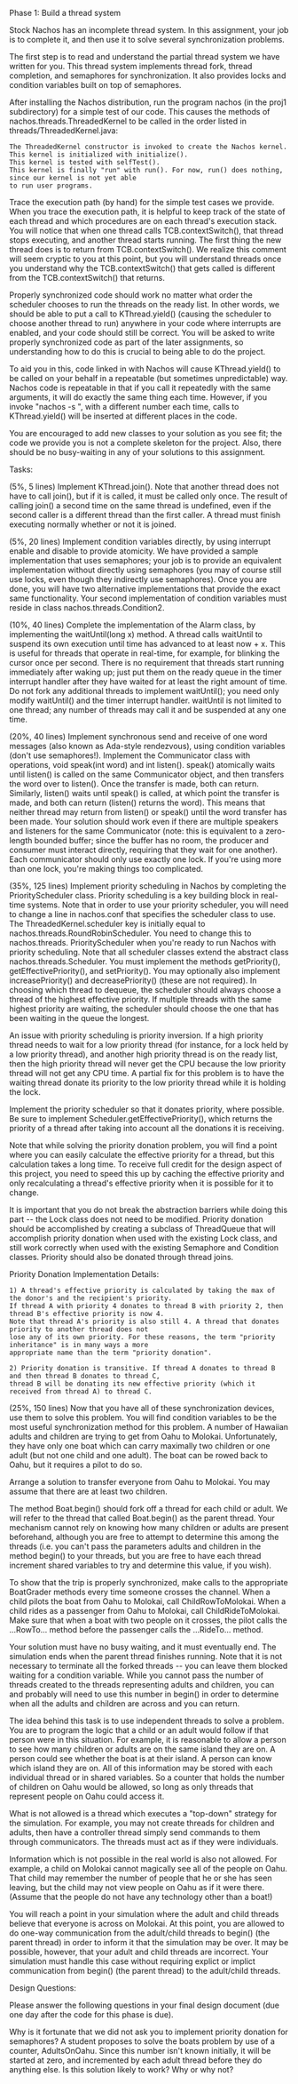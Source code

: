 Phase 1: Build a thread system


Stock Nachos has an incomplete thread system. In this assignment, your job is to complete it, and then 
use it to solve several synchronization problems.

The first step is to read and understand the partial thread system we have written for you. 
This thread system implements thread fork, thread completion, and semaphores for synchronization. 
It also provides locks and condition variables built on top of semaphores.

After installing the Nachos distribution, run the program nachos (in the proj1 subdirectory) for a simple test 
of our code. This causes the methods of nachos.threads.ThreadedKernel to be called in the order listed 
in threads/ThreadedKernel.java:

    The ThreadedKernel constructor is invoked to create the Nachos kernel.
    This kernel is initialized with initialize().
    This kernel is tested with selfTest().
    This kernel is finally "run" with run(). For now, run() does nothing, since our kernel is not yet able 
    to run user programs.

Trace the execution path (by hand) for the simple test cases we provide. When you trace the execution path, 
it is helpful to keep track of the state of each thread and which procedures are on each thread's execution stack. 
You will notice that when one thread calls TCB.contextSwitch(), that thread stops executing, 
and another thread starts running. The first thing the new thread does is to return from TCB.contextSwitch(). 
We realize this comment will seem cryptic to you at this point, but you will understand threads once you 
understand why the TCB.contextSwitch() that gets called is different from the TCB.contextSwitch() that returns.

Properly synchronized code should work no matter what order the scheduler chooses to run the threads on the ready list. 
In other words, we should be able to put a call to KThread.yield() (causing the scheduler to choose another thread to 
run) anywhere in your code where interrupts are enabled, and your code should still be correct. You will be asked to 
write properly synchronized code as part of the later assignments, so understanding how to do this is crucial to 
being able to do the project.

To aid you in this, code linked in with Nachos will cause KThread.yield() to be called on your behalf in a 
repeatable (but sometimes unpredictable) way. Nachos code is repeatable in that if you call it repeatedly with 
the same arguments, it will do exactly the same thing each time. However, if you invoke "nachos -s <some-long-value>", 
with a different number each time, calls to KThread.yield() will be inserted at different places in the code.

You are encouraged to add new classes to your solution as you see fit; the code we provide you is not a 
complete skeleton for the project. Also, there should be no busy-waiting in any of your solutions to this assignment.



Tasks:

(5%, 5 lines) Implement KThread.join(). 
Note that another thread does not have to call join(), but if it is called, it must be called only once. 
The result of calling join() a second time on the same thread is undefined, even if the second caller is a 
different thread than the first caller. A thread must finish executing normally whether or not it is joined.

(5%, 20 lines) Implement condition variables directly, by using interrupt enable and disable to provide atomicity. 
We have provided a sample implementation that uses semaphores; your job is to provide an equivalent implementation 
without directly using semaphores (you may of course still use locks, even though they indirectly use semaphores). 
Once you are done, you will have two alternative implementations that provide the exact same functionality. 
Your second implementation of condition variables must reside in class nachos.threads.Condition2.

(10%, 40 lines) Complete the implementation of the Alarm class, by implementing the waitUntil(long x) method. 
A thread calls waitUntil to suspend its own execution until time has advanced to at least now + x. 
This is useful for threads that operate in real-time, for example, for blinking the cursor once per second. 
There is no requirement that threads start running immediately after waking up; just put them on the ready queue in 
the timer interrupt handler after they have waited for at least the right amount of time. 
Do not fork any additional threads to implement waitUntil(); you need only modify waitUntil() and the timer 
interrupt handler. waitUntil is not limited to one thread; any number of threads may call it and be suspended 
at any one time.

(20%, 40 lines) Implement synchronous send and receive of one word messages (also known as Ada-style rendezvous), 
using condition variables (don't use semaphores!). Implement the Communicator class with operations, 
void speak(int word) and int listen().
speak() atomically waits until listen() is called on the same Communicator object, and then transfers the word 
over to listen(). Once the transfer is made, both can return. Similarly, listen() waits until speak() is called, 
at which point the transfer is made, and both can return (listen() returns the word). This means that 
neither thread may return from listen() or speak() until the word transfer has been made. Your solution should 
work even if there are multiple speakers and listeners for the same Communicator 
(note: this is equivalent to a zero-length bounded buffer; since the buffer has no room, the producer and 
consumer must interact directly, requiring that they wait for one another). Each communicator should only use 
exactly one lock. If you're using more than one lock, you're making things too complicated.

(35%, 125 lines) Implement priority scheduling in Nachos by completing the PriorityScheduler class. 
Priority scheduling is a key building block in real-time systems. Note that in order to use your priority scheduler, 
you will need to change a line in nachos.conf that specifies the scheduler class to use. The ThreadedKernel.scheduler 
key is initially equal to nachos.threads.RoundRobinScheduler. You need to change this to nachos.threads. 
PriorityScheduler when you're ready to run Nachos with priority scheduling.
Note that all scheduler classes extend the abstract class nachos.threads.Scheduler. You must implement the methods 
getPriority(), getEffectivePriority(), and setPriority(). You may optionally also implement increasePriority() and 
decreasePriority() (these are not required). In choosing which thread to dequeue, the scheduler should always choose 
a thread of the highest effective priority. If multiple threads with the same highest priority are waiting, 
the scheduler should choose the one that has been waiting in the queue the longest.

An issue with priority scheduling is priority inversion. 
If a high priority thread needs to wait for a low priority thread (for instance, for a lock held by a 
low priority thread), and another high priority thread is on the ready list, then the high priority thread will 
never get the CPU because the low priority thread will not get any CPU time. A partial fix for this problem is to 
have the waiting thread donate its priority to the low priority thread while it is holding the lock.

Implement the priority scheduler so that it donates priority, where possible. Be sure to implement 
Scheduler.getEffectivePriority(), which returns the priority of a thread after taking into account all the donations 
it is receiving.

Note that while solving the priority donation problem, you will find a point where you can easily calculate 
the effective priority for a thread, but this calculation takes a long time. To receive full credit for the 
design aspect of this project, you need to speed this up by caching the effective priority and only recalculating 
a thread's effective priority when it is possible for it to change.

It is important that you do not break the abstraction barriers while doing this part -- the Lock class does not need 
to be modified. Priority donation should be accomplished by creating a subclass of ThreadQueue that will accomplish 
priority donation when used with the existing Lock class, and still work correctly when used with the existing Semaphore 
and Condition classes. Priority should also be donated through thread joins.

Priority Donation Implementation Details:

    1) A thread's effective priority is calculated by taking the max of the donor's and the recipient's priority. 
    If thread A with priority 4 donates to thread B with priority 2, then thread B's effective priority is now 4. 
    Note that thread A's priority is also still 4. A thread that donates priority to another thread does not 
    lose any of its own priority. For these reasons, the term "priority inheritance" is in many ways a more 
    appropriate name than the term "priority donation".

    2) Priority donation is transitive. If thread A donates to thread B and then thread B donates to thread C, 
    thread B will be donating its new effective priority (which it received from thread A) to thread C.

(25%, 150 lines) Now that you have all of these synchronization devices, use them to solve this problem. 
You will find condition variables to be the most useful synchronization method for this problem.
A number of Hawaiian adults and children are trying to get from Oahu to Molokai. Unfortunately, they have only 
one boat which can carry maximally two children or one adult (but not one child and one adult). The boat can be 
rowed back to Oahu, but it requires a pilot to do so.

Arrange a solution to transfer everyone from Oahu to Molokai. You may assume that there are at least two children.

The method Boat.begin() should fork off a thread for each child or adult. We will refer to the thread that called 
Boat.begin() as the parent thread. Your mechanism cannot rely on knowing how many children or adults are 
present beforehand, although you are free to attempt to determine this among the threads (i.e. you can't pass 
the parameters adults and children in the method begin() to your threads, but you are free to have each thread 
increment shared variables to try and determine this value, if you wish).

To show that the trip is properly synchronized, make calls to the appropriate BoatGrader methods every time 
someone crosses the channel. When a child pilots the boat from Oahu to Molokai, call ChildRowToMolokai. 
When a child rides as a passenger from Oahu to Molokai, call ChildRideToMolokai. Make sure that when a boat with 
two people on it crosses, the pilot calls the ...RowTo... method before the passenger calls the ...RideTo... method.

Your solution must have no busy waiting, and it must eventually end. The simulation ends when the parent thread 
finishes running. Note that it is not necessary to terminate all the forked threads -- you can leave them blocked 
waiting for a condition variable. While you cannot pass the number of threads created to the threads representing 
adults and children, you can and probably will need to use this number in begin() in order to determine when 
all the adults and children are across and you can return.

The idea behind this task is to use independent threads to solve a problem. You are to program the logic 
that a child or an adult would follow if that person were in this situation. For example, it is reasonable 
to allow a person to see how many children or adults are on the same island they are on. A person could see 
whether the boat is at their island. A person can know which island they are on. All of this information may be 
stored with each individual thread or in shared variables. So a counter that holds the number of children on Oahu 
would be allowed, so long as only threads that represent people on Oahu could access it.

What is not allowed is a thread which executes a "top-down" strategy for the simulation. For example, you may not 
create threads for children and adults, then have a controller thread simply send commands to them 
through communicators. The threads must act as if they were individuals.

Information which is not possible in the real world is also not allowed. For example, a child on Molokai cannot 
magically see all of the people on Oahu. That child may remember the number of people that he or she has seen leaving, 
but the child may not view people on Oahu as if it were there. (Assume that the people do not have any technology 
other than a boat!)

You will reach a point in your simulation where the adult and child threads believe that everyone is across on Molokai. 
At this point, you are allowed to do one-way communication from the adult/child threads to begin() (the parent thread) 
in order to inform it that the simulation may be over. It may be possible, however, that your adult and child threads 
are incorrect. Your simulation must handle this case without requiring explict or implict communication from 
begin() (the parent thread) to the adult/child threads.


Design Questions:

Please answer the following questions in your final design document (due one day after the code for this phase is due).

Why is it fortunate that we did not ask you to implement priority donation for semaphores?
A student proposes to solve the boats problem by use of a counter, AdultsOnOahu. Since this number isn't 
known initially, it will be started at zero, and incremented by each adult thread before they do anything else. 
Is this solution likely to work? Why or why not?
